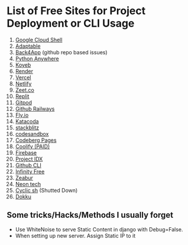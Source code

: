 # List of Free Sites for Project Deployment or CLI Usage

1. [Google Cloud Shell](https://shell.cloud.google.com/?show=ide%2Cterminal)
2. [Adaptable](https://adaptable.io/app/dashboard#)
3. [Back4App](https://dashboard.back4app.com/apps)  (github repo based issues)
4. [Python Anywhere](https://www.pythonanywhere.com/login/)
5. [Koyeb](https://app.koyeb.com/)
6. [Render](https://dashboard.render.com/)
7. [Vercel](https://vercel.com/)
8. [Netlify](https://app.netlify.com/teams/dhimanparas20/overview)
9. [Zeet.co](https://zeet.co/team-dhimanparas20/console/home)
10. [Replit](https://replit.com/~)
11. [Gitpod](https://gitpod.io/)
12. [Github Railways](https://railway.app/new/github)
13. [Fly.io](https://fly.io/dashboard)
14. [Katacoda](https://www.katacoda.com/)
15. [stackblitz](https://stackblitz.com/)
16. [codesandbox](https://codesandbox.io/dashboard/recent)
17. [Codeberg Pages](https://codeberg.page/)
18. [Coolify (PAID)](https://app.coolify.io/subscription/new)
19. [Firebase](https://firebase.google.com/)
20. [Project IDX](https://idx.google.com/)
21. [Github CLI](https://cli.github.com/)
22. [Infinity Free](https://infinityfree.net/)
23. [Zeabur](https://zeabur.com/pricing)
24. [Neon tech](https://neon.tech/pricing)
25. [Cyclic sh](https://www.cyclic.sh/pricing/)   (Shutted Down)
26. [Dokku](https://dokku.com/)


## Some tricks/Hacks/Methods I usually forget

- Use WhiteNoise to serve Static Content in django with Debug=False.
- When setting up new server. Assign Static IP to it 
